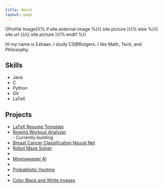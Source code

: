 ```yaml
---
title: About
layout: page
---
```

![Profile Image]({% if site.external-image %}{{ site.picture }}{% else %}{{ site.url }}/{{ site.picture }}{% endif %})
<p>Hi my name is Eshaan. I study CS@Rutgers. I like Math, Tech, and Philosophy.</p>
<!-- <p>Lorem Lorem ipsum dolor sit amet, consectetur adipisicing elit, sed do eiusmod
tempor incididunt ut labore et dolore magna aliqua. Ut enim ad minim veniam,
quis nostrud exercitation ullamco laboris nisi ut aliquip ex ea commodo
consequat. Duis aute irure dolor in reprehenderit in voluptate velit esse
cillum dolore eu fugiat nulla pariatur. Excepteur sint occaecat cupidatat non
proident, sunt in culpa qui officia deserunt mollit anim id est laborum.</p>
<p>Lorem ipsum dolor sit amet, consectetur adipisicing elit, sed do eiusmod
tempor incididunt ut labore et dolore magna aliqua. Ut enim ad minim veniam,
quis nostrud exercitation ullamco laboris nisi ut aliquip ex ea commodo
consequat. Duis aute irure dolor in reprehenderit in voluptate velit esse
cillum dolore eu fugiat nulla pariatur. Excepteur sint occaecat cupidatat non
proident, sunt in culpa qui officia deserunt mollit anim id est laborum.</p> -->

<h2>Skills</h2>

<ul class="skill-list">
	<li>Java</li>
	<li>C</li>
	<li>Python</li>
	<li>Git</li>
	<li>LaTeX</li>
	<!-- <li>HTML - Jade - Haml - Erb</li>
	<li>Responsive (Mobile First)</li>
	<li>CSS (Stylus, Sass, Less)</li>
	<li>Css Frameworks (Bootstrap, Foundation)</li>
	<li>Javascript (Design Patterns, Testes)</li>
	<li>NodeJS</li>
	<li>AngularJS - ReactJS</li>
	<li>Grunt - Gulp - Yeoman</li>
	<li>Git</li>
	<li>PHP</li>
	<li>Python</li>
	<li>MySQL - MongoDB</li>
	<li>Scrum and Kanban</li>
	<li>TDD e Continuous Integration</li> -->
</ul>

<h2>Projects</h2>

<ul>
	<li><a href="https://github.com/eshaang2000/Resume-Eshaan">LaTeX Resume Template</a></li>
	<li><a href="https://github.com/eshaang2000/Rowing">Rowing Workout Analyzer</a></li> - Currently building
	<li><a href="https://github.com/eshaang2000/BreastCancerClassification">Breast Cancer Classification Neural Net</a></<li><li><a href="https://github.com/eshaang2000/CS520/tree/master/Maze">Robot Maze Solver</a></li>
	<li><li><a href="https://github.com/eshaang2000/CS520/tree/master/Minesweeper">Minesweeper AI</a></li>
	<li><li><a href="https://github.com/eshaang2000/CS520/tree/master/Hunting">Probablistic Hunting</a></li>
	<li><li><a href="https://github.com/eshaang2000/CS520/tree/master/Colorization">Color Black and White Images</a></li>
</ul>
